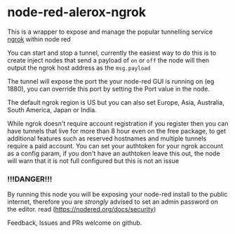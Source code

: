 # node-red-alerox-ngrok

This is a wrapper to expose and manage the popular tunnelling service [ngrok](https://ngrok.com) within node red

You can start and stop a tunnel, currently the easiest way to do this is to create inject nodes that send a payload of `on` or `off` the node will then output the ngrok host address as the `msg.payload`

The tunnel will expose the port the your node-red GUI is running on (eg 1880), you can override this port by setting the Port value in the node.

The default ngrok region is US but you can also set Europe, Asia, Australia, South America, Japan or India.

While ngrok doesn't require account registration if you register then you can have tunnels that live for more than 8 hour even on the free package, to get additional features such as reserved hostnames and multiple tunnels require a paid account.
You can set your authtoken for your ngrok account as a config param, if you don't have an authtoken leave this out, the node will warn that it is not full configured but this is not an issue


### !!!DANGER!!!

By running this node you will be exposing your node-red install to the public internet, therefore you are *strongly* advised to set an admin password on the editor.
read (https://nodered.org/docs/security)

Feedback, Issues and PRs welcome on github.
